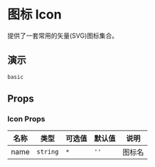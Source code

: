 # 图标 Icon

提供了一套常用的矢量(SVG)图标集合。

## 演示

```demo
basic
```

## Props

### Icon Props

| 名称 | 类型 | 可选值 | 默认值 | 说明 |
| --- | --- | --- |  --- | --- |
| name | `string`| `*`| `''`  | 图标名 |

    